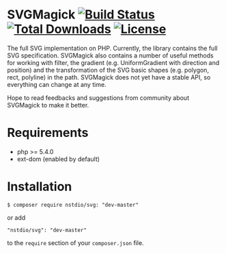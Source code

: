 # SVGMagick [![Build Status](https://travis-ci.org/nstdio/SVGMagick.svg?branch=master)](https://travis-ci.org/nstdio/SVGMagick) [![Total Downloads](https://poser.pugx.org/nstdio/svg/downloads)](https://packagist.org/packages/nstdio/svg) [![License](https://poser.pugx.org/nstdio/svg/license)](https://packagist.org/packages/nstdio/svg)

The full SVG implementation on PHP. Currently, the library contains the full SVG specification. SVGMagick also contains a number of useful methods for working with filter, the gradient (e.g. UniformGradient with direction and position) and the transformation of the SVG basic shapes (e.g. polygon, rect, polyline) in the path. SVGMagick does not yet have a stable API, so everything can change at any time.

Hope to read feedbacks and suggestions from community about SVGMagick to make it better.

# Requirements

- php >= 5.4.0
- ext-dom (enabled by default)

# Installation
```
$ composer require nstdio/svg: "dev-master"
```
or add
```
"nstdio/svg": "dev-master"
```
to the `require` section of your `composer.json` file.
